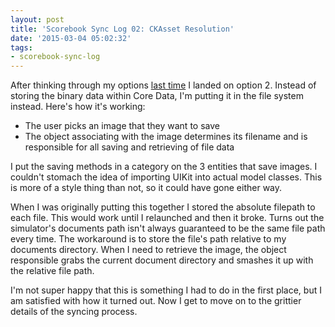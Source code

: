 ```yaml
---
layout: post
title: 'Scorebook Sync Log 02: CKAsset Resolution'
date: '2015-03-04 05:02:32'
tags:
- scorebook-sync-log
---
```


After thinking through my options [last time](http://jsorge.net/2015/02/21/scorebook-sync-log-episode-01-binary-data-files-core-data/) I landed on option 2. Instead of storing the binary data within Core Data, I'm putting it in the file system instead. Here's how it's working:

* The user picks an image that they want to save
* The object associating with the image determines its filename and is responsible for all saving and retrieving of file data

I put the saving methods in a category on the 3 entities that save images. I couldn't stomach the idea of importing UIKit into actual model classes. This is more of a style thing than not, so it could have gone either way.

When I was originally putting this together I stored the absolute filepath to each file. This would work until I relaunched and then it broke. Turns out the simulator's documents path isn't always guaranteed to be the same file path every time. The workaround is to store the file's path relative to my documents directory. When I need to retrieve the image, the object responsible grabs the current document directory and smashes it up with the relative file path.

I'm not super happy that this is something I had to do in the first place, but I am satisfied with how it turned out. Now I get to move on to the grittier details of the syncing process.